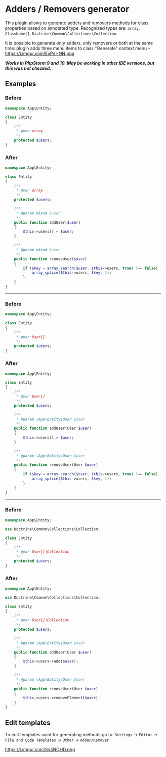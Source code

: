 # Adders / Removers generator

This plugin allows to generate adders and removers methods for class properties based on annotated type.
Recognized types are: `array`, `ClassName[]`, `Doctrine\Common\Collections\Collection`.

It is possible to generate only adders, only removers or both at the same time: plugin adds three menu items to class "Generate" context menu - https://i.imgur.com/ExPnHNN.png


*__Works in PhpStorm 9 and 10. May be working in other IDE versions, but this was not checked.__*

## Examples

### Before

```php
namespace App\Entity;

class Entity
{
    /**
     * @var array
     */
    protected $users;
}
```
### After

```php
namespace App\Entity;

class Entity
{
    /**
     * @var array
     */
    protected $users;

    /**
     * @param mixed $user
     */
    public function addUser($user)
    {
        $this->users[] = $user;
    }

    /**
     * @param mixed $user
     */
    public function removeUser($user)
    {
        if ($key = array_search($user, $this->users, true) !== false) {
            array_splice($this->users, $key, 1);
        }
    }
}
```
---
### Before

```php
namespace App\Entity;

class Entity
{
    /**
     * @var User[]
     */
    protected $users;
}
```

### After

```php
namespace App\Entity;

class Entity
{
    /**
     * @var User[]
     */
    protected $users;

    /**
     * @param \App\Entity\User $user
     */
    public function addUser(User $user)
    {
        $this->users[] = $user;
    }

    /**
     * @param \App\Entity\User $user
     */
    public function removeUser(User $user)
    {
        if ($key = array_search($user, $this->users, true) !== false) {
            array_splice($this->users, $key, 1);
        }
    }
}
```
---
### Before

```php
namespace App\Entity;

use Doctrine\Common\Collections\Collection;

class Entity
{
    /**
     * @var User[]|Collection
     */
    protected $users;
}
```

### After

```php
namespace App\Entity;

use Doctrine\Common\Collections\Collection;

class Entity
{
    /**
     * @var User[]|Collection
     */
    protected $users;

    /**
     * @param \App\Entity\User $user
     */
    public function addUser(User $user)
    {
        $this->users->add($user);
    }

    /**
     * @param \App\Entity\User $user
     */
    public function removeUser(User $user)
    {
        $this->users->removeElement($user);
    }
}
```

## Edit templates
To edit templates used for generating methods go to:
`Settings` -> `Editor` -> `File and Code Templates` -> `Other` -> `Adder/Remover`

https://i.imgur.com/Ss4NOHD.png
